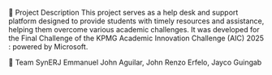 📌 Project Description
This project serves as a help desk and support platform designed to provide students with timely resources and assistance, helping them overcome various academic challenges.
It was developed for the Final Challenge of the KPMG Academic Innovation Challenge (AIC) 2025 : powered by Microsoft.

👥 Team SynERJ
Emmanuel John Aguilar, John Renzo Erfelo, Jayco Guingab
